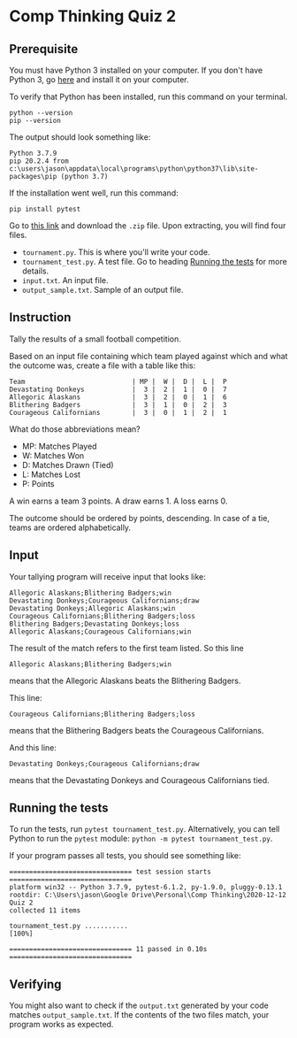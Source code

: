 # Comp Thinking Quiz 2

## Prerequisite
You must have Python 3 installed on your computer. If you don't have Python 3, go [here](https://www.python.org/downloads/) and install it on your computer.

To verify that Python has been installed, run this command on your terminal.
```
python --version
pip --version
```

The output should look something like:
```
Python 3.7.9
pip 20.2.4 from c:\users\jason\appdata\local\programs\python\python37\lib\site-packages\pip (python 3.7)
```

If the installation went well, run this command:
```
pip install pytest
```

Go to [this link](https://drive.google.com/file/d/1qqd_xvksZ0IHPPJv0Y4avSqEfmZ8hbdq/view?usp=sharing) and download the `.zip` file. Upon extracting, you will find four files.
- `tournament.py`. This is where you'll write your code.
- `tournament_test.py`. A test file. Go to heading [Running the tests](#running-the-tests) for more details.
- `input.txt`. An input file.
- `output_sample.txt`. Sample of an output file.

## Instruction
Tally the results of a small football competition.

Based on an input file containing which team played against which and what the outcome was, create a file with a table like this:
```
Team                           | MP |  W |  D |  L |  P
Devastating Donkeys            |  3 |  2 |  1 |  0 |  7
Allegoric Alaskans             |  3 |  2 |  0 |  1 |  6
Blithering Badgers             |  3 |  1 |  0 |  2 |  3
Courageous Californians        |  3 |  0 |  1 |  2 |  1
```

What do those abbreviations mean?
- MP: Matches Played
- W: Matches Won
- D: Matches Drawn (Tied)
- L: Matches Lost
- P: Points

A win earns a team 3 points. A draw earns 1. A loss earns 0.

The outcome should be ordered by points, descending. In case of a tie, teams are ordered alphabetically.

## Input

Your tallying program will receive input that looks like:
```
Allegoric Alaskans;Blithering Badgers;win
Devastating Donkeys;Courageous Californians;draw
Devastating Donkeys;Allegoric Alaskans;win
Courageous Californians;Blithering Badgers;loss
Blithering Badgers;Devastating Donkeys;loss
Allegoric Alaskans;Courageous Californians;win
```

The result of the match refers to the first team listed. So this line
```
Allegoric Alaskans;Blithering Badgers;win
```
means that the Allegoric Alaskans beats the Blithering Badgers.

This line:
```
Courageous Californians;Blithering Badgers;loss
```
means that the Blithering Badgers beats the Courageous Californians.

And this line:
```
Devastating Donkeys;Courageous Californians;draw
```
means that the Devastating Donkeys and Courageous Californians tied.

## Running the tests
To run the tests, run `pytest tournament_test.py`. Alternatively, you can tell Python to run the `pytest` module: `python -m pytest tournament_test.py`.

If your program passes all tests, you should see something like:
```
=============================== test session starts ===============================
platform win32 -- Python 3.7.9, pytest-6.1.2, py-1.9.0, pluggy-0.13.1
rootdir: C:\Users\jason\Google Drive\Personal\Comp Thinking\2020-12-12 Quiz 2
collected 11 items

tournament_test.py ...........                                                                                                                                   [100%]

=============================== 11 passed in 0.10s ===============================
```

## Verifying
You might also want to check if the `output.txt` generated by your code matches `output_sample.txt`. If the contents of the two files match, your program works as expected.
